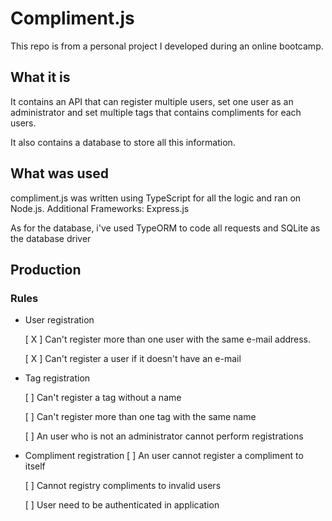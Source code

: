 # Compliment.js
This repo is from a personal project I developed during an online bootcamp.

## What it is

It contains an API that can register multiple users, set one user as an administrator and set multiple tags that contains compliments for each users.

It also contains a database to store all this information.

## What was used
compliment.js was written using TypeScript for all the logic and ran on Node.js. Additional Frameworks: Express.js

As for the database, i've used TypeORM to code all requests and SQLite as the database driver

## Production

### Rules
- User registration

    [ X ] Can't register more than one user with the same e-mail address.
    
    [ X ] Can't register a user if it doesn't have an e-mail
    

- Tag registration

    [ ] Can't register a tag without a name
    
    [ ] Can't register more than one tag with the same name
    
    [ ] An user who is not an administrator cannot perform registrations
    

- Compliment registration
    [ ] An user cannot register a compliment to itself
    
    [ ] Cannot registry compliments to invalid users
    
    [ ] User need to be authenticated in application
    
